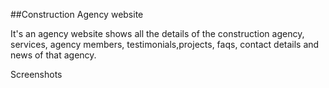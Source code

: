 ##Construction Agency website


It's an agency website shows all the details of the construction agency, services, agency members, testimonials,projects, faqs, contact details and news of that agency.


Screenshots

